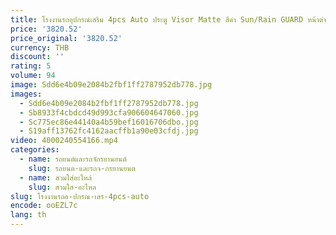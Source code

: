 ```yaml
---
title: โรงงานรถอุปกรณ์เสริม 4pcs Auto ประตู Visor Matte สีดํา Sun/Rain GUARD หน้าต่าง Vent Visor Deflectors ลมสําหรับ CR-V 2023 ~ ON
price: '3820.52'
price_original: '3820.52'
currency: THB
discount: ''
rating: 5
volume: 94
image: Sdd6e4b09e2084b2fbf1ff2787952db778.jpg
images:
  - Sdd6e4b09e2084b2fbf1ff2787952db778.jpg
  - Sb8933f4cbdcd49d993cfa906604647060.jpg
  - Sc775ec86e44140a4b59bef16016706dbo.jpg
  - S19aff13762fc4162aacffb1a90e03cfdj.jpg
video: 4000240554166.mp4
categories:
  - name: รถยนต์และรถจักรยานยนต์
    slug: รถยนต-และรถจ-กรยานยนต
  - name: สวมใส่อะไหล่
    slug: สวมใส-อะไหล
slug: โรงงานรถอ-ปกรณ-เสร-4pcs-auto
encode: ooEZL7c
lang: th
---
```

  